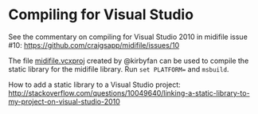 Compiling for Visual Studio
============================

See the commentary on compiling for Visual Studio 2010 in midifile issue #10:
     https://github.com/craigsapp/midifile/issues/10

The file [midifile.vcxproj](midifile.vcxproj) created by @kirbyfan can be 
used to compile the static library for the midifile library. 
Run `set PLATFORM=` and `msbuild`.

How to add a static library to a Visual Studio project:
   http://stackoverflow.com/questions/10049640/linking-a-static-library-to-my-project-on-visual-studio-2010



